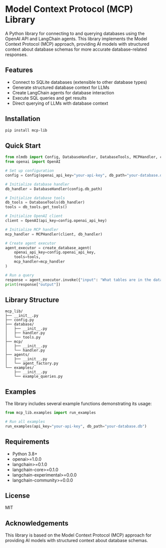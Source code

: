 # Model Context Protocol (MCP) Library

A Python library for connecting to and querying databases using the OpenAI API and LangChain agents. This library implements the Model Context Protocol (MCP) approach, providing AI models with structured context about database schemas for more accurate database-related responses.

## Features

- Connect to SQLite databases (extensible to other database types)
- Generate structured database context for LLMs
- Create LangChain agents for database interaction
- Execute SQL queries and get results
- Direct querying of LLMs with database context

## Installation

```bash
pip install mcp-lib
```

## Quick Start

```python
from nlmdb import Config, DatabaseHandler, DatabaseTools, MCPHandler, create_database_agent
from openai import OpenAI

# Set up configuration
config = Config(openai_api_key="your-api-key", db_path="your-database.db")

# Initialize database handler
db_handler = DatabaseHandler(config.db_path)

# Initialize database tools
db_tools = DatabaseTools(db_handler)
tools = db_tools.get_tools()

# Initialize OpenAI client
client = OpenAI(api_key=config.openai_api_key)

# Initialize MCP handler
mcp_handler = MCPHandler(client, db_handler)

# Create agent executor
agent_executor = create_database_agent(
    openai_api_key=config.openai_api_key,
    tools=tools,
    mcp_handler=mcp_handler
)

# Run a query
response = agent_executor.invoke({"input": "What tables are in the database?"})
print(response["output"])
```

## Library Structure

```
mcp_lib/
├── __init__.py
├── config.py
├── database/
│   ├── __init__.py
│   ├── handler.py
│   └── tools.py
├── mcp/
│   ├── __init__.py
│   └── handler.py
├── agents/
│   ├── __init__.py
│   └── agent_factory.py
└── examples/
    ├── __init__.py
    └── example_queries.py
```

## Examples

The library includes several example functions demonstrating its usage:

```python
from mcp_lib.examples import run_examples

# Run all examples
run_examples(api_key="your-api-key", db_path="your-database.db")
```

## Requirements

- Python 3.8+
- openai>=1.0.0
- langchain>=0.1.0
- langchain-core>=0.1.0
- langchain-experimental>=0.0.0
- langchain-community>=0.0.0

## License

MIT

## Acknowledgements

This library is based on the Model Context Protocol (MCP) approach for providing AI models with structured context about database schemas.

